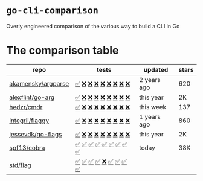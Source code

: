 # `go-cli-comparison`

Overly engineered comparison of the various way to build a CLI in Go

# The comparison table

<!-- marker:comparison-table -->
| repo | tests | updated | stars |
| --- | --- | --- | --- |
| [akamensky/argparse](https://github.com/akamensky/argparse) | [✅]()  [❌](https://github.com/nobe4/go-cli-comparison/blob/main/internal/spec/list.go#L10-L13)  [❌](https://github.com/nobe4/go-cli-comparison/blob/main/internal/spec/list.go#L16-L19)  [❌](https://github.com/nobe4/go-cli-comparison/blob/main/internal/spec/list.go#L22-L25)  [❌](https://github.com/nobe4/go-cli-comparison/blob/main/internal/spec/list.go#L26-L29)  [❌](https://github.com/nobe4/go-cli-comparison/blob/main/internal/spec/list.go#L30-L33)  [❌](https://github.com/nobe4/go-cli-comparison/blob/main/internal/spec/list.go#L36-L39)  [❌](https://github.com/nobe4/go-cli-comparison/blob/main/internal/spec/list.go#L40-L43)  [❌](https://github.com/nobe4/go-cli-comparison/blob/main/internal/spec/list.go#L44-L47) |2 years ago|620 |
| [alexflint/go-arg](https://github.com/alexflint/go-arg) | [✅]()  [❌](https://github.com/nobe4/go-cli-comparison/blob/main/internal/spec/list.go#L10-L13)  [❌](https://github.com/nobe4/go-cli-comparison/blob/main/internal/spec/list.go#L16-L19)  [❌](https://github.com/nobe4/go-cli-comparison/blob/main/internal/spec/list.go#L22-L25)  [❌](https://github.com/nobe4/go-cli-comparison/blob/main/internal/spec/list.go#L26-L29)  [❌](https://github.com/nobe4/go-cli-comparison/blob/main/internal/spec/list.go#L30-L33)  [❌](https://github.com/nobe4/go-cli-comparison/blob/main/internal/spec/list.go#L36-L39)  [❌](https://github.com/nobe4/go-cli-comparison/blob/main/internal/spec/list.go#L40-L43)  [❌](https://github.com/nobe4/go-cli-comparison/blob/main/internal/spec/list.go#L44-L47) |this year|2K |
| [hedzr/cmdr](https://github.com/hedzr/cmdr) | [✅]()  [❌](https://github.com/nobe4/go-cli-comparison/blob/main/internal/spec/list.go#L10-L13)  [❌](https://github.com/nobe4/go-cli-comparison/blob/main/internal/spec/list.go#L16-L19)  [❌](https://github.com/nobe4/go-cli-comparison/blob/main/internal/spec/list.go#L22-L25)  [❌](https://github.com/nobe4/go-cli-comparison/blob/main/internal/spec/list.go#L26-L29)  [❌](https://github.com/nobe4/go-cli-comparison/blob/main/internal/spec/list.go#L30-L33)  [❌](https://github.com/nobe4/go-cli-comparison/blob/main/internal/spec/list.go#L36-L39)  [❌](https://github.com/nobe4/go-cli-comparison/blob/main/internal/spec/list.go#L40-L43)  [❌](https://github.com/nobe4/go-cli-comparison/blob/main/internal/spec/list.go#L44-L47) |this week|137 |
| [integrii/flaggy](https://github.com/integrii/flaggy) | [✅]()  [❌](https://github.com/nobe4/go-cli-comparison/blob/main/internal/spec/list.go#L10-L13)  [❌](https://github.com/nobe4/go-cli-comparison/blob/main/internal/spec/list.go#L16-L19)  [❌](https://github.com/nobe4/go-cli-comparison/blob/main/internal/spec/list.go#L22-L25)  [❌](https://github.com/nobe4/go-cli-comparison/blob/main/internal/spec/list.go#L26-L29)  [❌](https://github.com/nobe4/go-cli-comparison/blob/main/internal/spec/list.go#L30-L33)  [❌](https://github.com/nobe4/go-cli-comparison/blob/main/internal/spec/list.go#L36-L39)  [❌](https://github.com/nobe4/go-cli-comparison/blob/main/internal/spec/list.go#L40-L43)  [❌](https://github.com/nobe4/go-cli-comparison/blob/main/internal/spec/list.go#L44-L47) |1 years ago|860 |
| [jessevdk/go-flags](https://github.com/jessevdk/go-flags) | [✅]()  [❌](https://github.com/nobe4/go-cli-comparison/blob/main/internal/spec/list.go#L10-L13)  [❌](https://github.com/nobe4/go-cli-comparison/blob/main/internal/spec/list.go#L16-L19)  [❌](https://github.com/nobe4/go-cli-comparison/blob/main/internal/spec/list.go#L22-L25)  [❌](https://github.com/nobe4/go-cli-comparison/blob/main/internal/spec/list.go#L26-L29)  [❌](https://github.com/nobe4/go-cli-comparison/blob/main/internal/spec/list.go#L30-L33)  [❌](https://github.com/nobe4/go-cli-comparison/blob/main/internal/spec/list.go#L36-L39)  [❌](https://github.com/nobe4/go-cli-comparison/blob/main/internal/spec/list.go#L40-L43)  [❌](https://github.com/nobe4/go-cli-comparison/blob/main/internal/spec/list.go#L44-L47) |this year|2K |
| [spf13/cobra](https://github.com/spf13/cobra) | [✅]()  [✅](https://github.com/nobe4/go-cli-comparison/blob/main/internal/spec/list.go#L10-L13)  [✅](https://github.com/nobe4/go-cli-comparison/blob/main/internal/spec/list.go#L16-L19)  [✅](https://github.com/nobe4/go-cli-comparison/blob/main/internal/spec/list.go#L22-L25)  [✅](https://github.com/nobe4/go-cli-comparison/blob/main/internal/spec/list.go#L26-L29)  [✅](https://github.com/nobe4/go-cli-comparison/blob/main/internal/spec/list.go#L30-L33)  [✅](https://github.com/nobe4/go-cli-comparison/blob/main/internal/spec/list.go#L36-L39)  [✅](https://github.com/nobe4/go-cli-comparison/blob/main/internal/spec/list.go#L40-L43)  [✅](https://github.com/nobe4/go-cli-comparison/blob/main/internal/spec/list.go#L44-L47) |today|38K |
| [std/flag]() | [✅]()  [✅](https://github.com/nobe4/go-cli-comparison/blob/main/internal/spec/list.go#L10-L13)  [✅](https://github.com/nobe4/go-cli-comparison/blob/main/internal/spec/list.go#L16-L19)  [✅](https://github.com/nobe4/go-cli-comparison/blob/main/internal/spec/list.go#L22-L25)  [❌](https://github.com/nobe4/go-cli-comparison/blob/main/internal/spec/list.go#L26-L29)  [✅](https://github.com/nobe4/go-cli-comparison/blob/main/internal/spec/list.go#L30-L33)  [✅](https://github.com/nobe4/go-cli-comparison/blob/main/internal/spec/list.go#L36-L39)  [✅](https://github.com/nobe4/go-cli-comparison/blob/main/internal/spec/list.go#L40-L43)  [✅](https://github.com/nobe4/go-cli-comparison/blob/main/internal/spec/list.go#L44-L47) || |
<!-- marker:comparison-table -->
